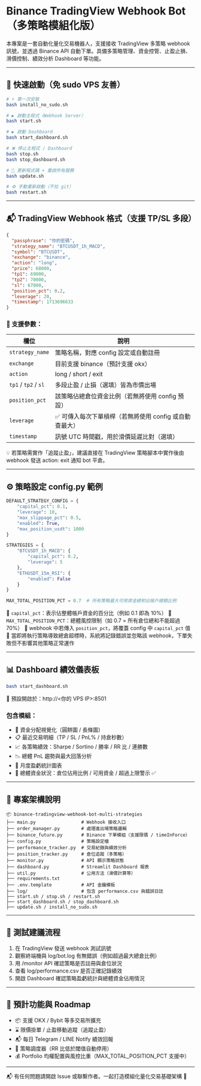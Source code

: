 # Binance TradingView Webhook Bot（多策略模組化版）

本專案是一套自動化量化交易機器人，支援接收 TradingView 多策略 webhook 訊號，並透過 Binance API 自動下單。具備多策略管理、資金控管、止盈止損、滑價控制、績效分析 Dashboard 等功能。

---

## 🚀 快速啟動（免 sudo VPS 友善）

```bash
# ⬇️ 第一次安裝
bash install_no_sudo.sh

# ▶️ 啟動主程式（Webhook Server）
bash start.sh

# ▶️ 啟動 Dashboard
bash start_dashboard.sh

# ❌ 停止主程式 / Dashboard
bash stop.sh
bash stop_dashboard.sh

# 🔄 更新程式碼 + 重啟所有服務
bash update.sh

# ♻️ 手動重新啟動（不拉 git）
bash restart.sh
```

---

## 📬 TradingView Webhook 格式（支援 TP/SL 多段）

```json
{
  "passphrase": "你的密碼",
  "strategy_name": "BTCUSDT_1h_MACD",
  "symbol": "BTCUSDT",
  "exchange": "binance",
  "action": "long",
  "price": 68000,
  "tp1": 69000,
  "tp2": 70000,
  "sl": 67000,
  "position_pct": 0.2,
  "leverage": 20,
  "timestamp": 1713696633
}
```

### 🔑 支援參數：

| 欄位 | 說明 |
|------|------|
| `strategy_name` | 策略名稱，對應 config 設定或自動註冊 |
| `exchange` | 目前支援 binance（預計支援 okx） |
| `action` | long / short / exit |
| `tp1` / `tp2` / `sl` | 多段止盈 / 止損（選填）皆為市價出場 |
| `position_pct` | 該策略佔總倉位資金比例（若無將使用 config 預設） |
| `leverage` | ✅ 可傳入每次下單槓桿（若無將使用 config 或自動查最大） |
| `timestamp` | 訊號 UTC 時間戳，用於滑價延遲比對（選填） |

💡 若策略需實作「追蹤止盈」，建議直接在 TradingView 策略腳本中實作後由 webhook 發送 action: exit 通知 bot 平倉。

---

## ⚙️ 策略設定 config.py 範例

```python
DEFAULT_STRATEGY_CONFIG = {
    "capital_pct": 0.1,
    "leverage": 10,
    "max_slippage_pct": 0.5,
    "enabled": True,
    "max_position_usdt": 1000
}

STRATEGIES = {
    "BTCUSDT_1h_MACD": {
        "capital_pct": 0.2,
        "leverage": 5
    },
    "ETHUSDT_15m_RSI": {
        "enabled": False
    }
}

MAX_TOTAL_POSITION_PCT = 0.7  # 所有策略最大可用資金總和佔帳戶總額比例
```

📌 `capital_pct`：表示佔整體帳戶資金的百分比（例如 0.1 即為 10%）
📌 `MAX_TOTAL_POSITION_PCT`：總體風控限制（如 0.7 = 所有倉位總和不能超過 70%）
📌 webhook 中若傳入 `position_pct`，將覆蓋 config 中 `capital_pct` 值
📌 當即將執行策略導致總倉超標時，系統將記錄錯誤並忽略該 webhook，下單失敗但不影響其他策略正常運作

---

## 📊 Dashboard 績效儀表板

```bash
bash start_dashboard.sh
```

📍 預設開啟於：http://<你的 VPS IP>:8501

### 包含模組：

- 🧾 資金分配視覺化（圓餅圖 / 長條圖）
- 📋 最近交易明細（TP / SL / PnL% / 持倉秒數）
- 📈 各策略績效：Sharpe / Sortino / 勝率 / RR 比 / 連勝數
- 📉 總體 PnL 趨勢與最大回落分析
- 📆 月度盈虧統計圖表
- 🧮 總體資金狀況：倉位佔用比例 / 可用資金 / 超過上限警示 ✅

---

## 📁 專案架構說明

```
📦 binance-tradingview-webhook-bot-multi-strategies
├── main.py                 # Webhook 接收入口
├── order_manager.py        # 處理進出場策略邏輯
├── binance_future.py       # Binance 下單模組（支援限價 / timeInForce）
├── config.py               # 策略設定檔
├── performance_tracker.py  # 交易紀錄與績效分析
├── position_tracker.py     # 倉位追蹤（多策略）
├── monitor.py              # API 顯示策略狀態
├── dashboard.py            # Streamlit Dashboard 報表
├── util.py                 # 公用方法（滑價計算等）
├── requirements.txt
├── .env.template           # API 金鑰模板
├── log/                    # 包含 performance.csv 與錯誤日誌
├── start.sh / stop.sh / restart.sh
├── start_dashboard.sh / stop_dashboard.sh
├── update.sh / install_no_sudo.sh
```

---

## 🧪 測試建議流程

1. 在 TradingView 發送 webhook 測試訊號
2. 觀察終端機與 log/bot.log 有無錯誤（例如超過最大總倉比例）
3. 用 /monitor API 確認策略是否註冊與倉位狀況
4. 查看 log/performance.csv 是否正確記錄績效
5. 開啟 Dashboard 確認策略盈虧統計與總體資金佔用情況

---

## 🔮 預計功能與 Roadmap

- 📦 支援 OKX / Bybit 等多交易所擴充
- ⌛ 限價掛單 / 止盈移動追蹤（追蹤止盈）
- 📬 每日 Telegram / LINE Notify 績效回報
- 🧠 策略調度器（RR 比低於閾值自動停用）
- 💰 Portfolio 均權配置與風控比重（MAX_TOTAL_POSITION_PCT 支援中）

---

📬 有任何問題請開啟 Issue 或聯繫作者。一起打造模組化量化交易基礎架構 🔧

